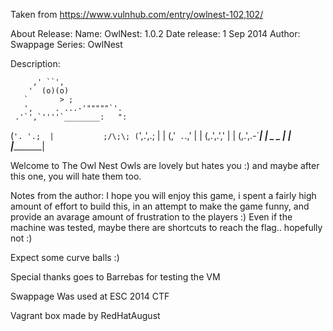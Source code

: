 Taken from https://www.vulnhub.com/entry/owlnest-102,102/ 

About Release:
    Name: OwlNest: 1.0.2
    Date release: 1 Sep 2014
    Author: Swappage
    Series: OwlNest

Description:

         ,' ``',
        '  (o)(o)
       `       > ;
       ',     . ...-'"""""`'.
     .'`',`''''`________:   ":
   (`'. '.;  |           ;/\;\;
  (`',.',.;  |               |
 (,'` .`.,'  |               |
 (,.',.','   |               |
(,.',.-`_____|               |
    __\_ _\_ |               |
             |_______________|

Welcome to The Owl Nest Owls are lovely but hates you :) and maybe after this one, you will hate them too.

Notes from the author: I hope you will enjoy this game, i spent a fairly high amount of effort to build this, in an attempt to make the game funny, and provide an avarage amount of frustration to the players :) Even if the machine was tested, maybe there are shortcuts to reach the flag.. hopefully not :)

Expect some curve balls :)

Special thanks goes to Barrebas for testing the VM

Swappage
Was used at ESC 2014 CTF
 
Vagrant box made by RedHatAugust
